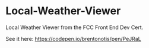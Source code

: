 # Local-Weather-Viewer

Local Weather Viewer from the FCC Front End Dev Cert.

See it here: https://codepen.io/brentonotis/pen/PeJRaL
